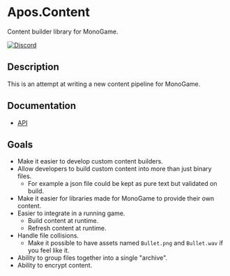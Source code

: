 # Apos.Content
Content builder library for MonoGame.

[![Discord](https://img.shields.io/discord/355231098122272778.svg)](https://discord.gg/N9t26Uv)

## Description
This is an attempt at writing a new content pipeline for MonoGame.

## Documentation
* [API](https://apostolique.github.io/Apos.Content/)

## Goals
* Make it easier to develop custom content builders.
* Allow developers to build custom content into more than just binary files.
  * For example a json file could be kept as pure text but validated on build.
* Make it easier for libraries made for MonoGame to provide their own content.
* Easier to integrate in a running game.
  * Build content at runtime.
  * Refresh content at runtime.
* Handle file collisions.
  * Make it possible to have assets named `Bullet.png` and `Bullet.wav` if you feel like it.
* Ability to group files together into a single "archive".
* Ability to encrypt content.
